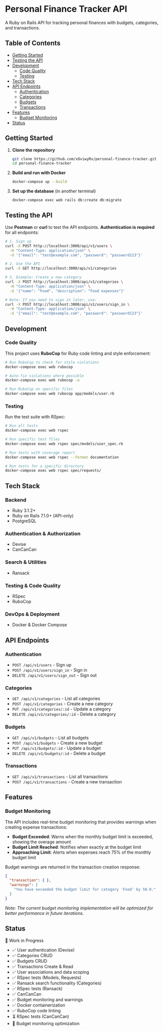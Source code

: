 # Personal Finance Tracker API

A Ruby on Rails API for tracking personal finances with budgets, categories, and transactions.

## Table of Contents

- [Getting Started](#getting-started)
- [Testing the API](#testing-the-api)
- [Development](#development)
   - [Code Quality](#code-quality)
   - [Testing](#testing)
- [Tech Stack](#tech-stack)
- [API Endpoints](#api-endpoints)
   - [Authentication](#authentication)
   - [Categories](#categories)
   - [Budgets](#budgets)
   - [Transactions](#transactions)
- [Features](#features)
   - [Budget Monitoring](#budget-monitoring)
- [Status](#status)

## Getting Started

1. **Clone the repository**
   ```bash
   git clone https://github.com/xOviwyRx/personal-finance-tracker.git
   cd personal-finance-tracker
   ```

2. **Build and run with Docker**
   ```bash
   docker-compose up --build
   ```

3. **Set up the database** (in another terminal)
   ```bash
   docker-compose exec web rails db:create db:migrate
   ```

## Testing the API

Use **Postman** or **curl** to test the API endpoints. **Authentication is required** for all endpoints:

```bash
# 1. Sign up
curl -X POST http://localhost:3000/api/v1/users \
  -H "Content-Type: application/json" \
  -d '{"email": "test@example.com", "password": "password123"}'

# 2. Use the API
curl -X GET http://localhost:3000/api/v1/categories

# 3. Example: Create a new category
curl -X POST http://localhost:3000/api/v1/categories \
  -H "Content-Type: application/json" \
  -d '{"name": "Food", "description": "Food expenses"}'

# Note: If you need to sign in later, use:
curl -X POST http://localhost:3000/api/v1/users/sign_in \
  -H "Content-Type: application/json" \
  -d '{"email": "test@example.com", "password": "password123"}'
```

## Development

### Code Quality

This project uses **RuboCop** for Ruby code linting and style enforcement:

```bash
# Run RuboCop to check for style violations
docker-compose exec web rubocop

# Auto-fix violations where possible
docker-compose exec web rubocop -a

# Run RuboCop on specific files
docker-compose exec web rubocop app/models/user.rb
```

### Testing

Run the test suite with RSpec:

```bash
# Run all tests
docker-compose exec web rspec

# Run specific test files
docker-compose exec web rspec spec/models/user_spec.rb

# Run tests with coverage report
docker-compose exec web rspec --format documentation

# Run tests for a specific directory
docker-compose exec web rspec spec/requests/
```

## Tech Stack

### Backend
- Ruby 3.1.2+
- Ruby on Rails 7.1.0+ (API-only)
- PostgreSQL

### Authentication & Authorization
- Devise
- CanCanCan

### Search & Utilities
- Ransack

### Testing & Code Quality
- RSpec
- RuboCop

### DevOps & Deployment
- Docker & Docker Compose

## API Endpoints

### Authentication
- `POST /api/v1/users` - Sign up
- `POST /api/v1/users/sign_in` - Sign in
- `DELETE /api/v1/users/sign_out` - Sign out

### Categories
- `GET /api/v1/categories` - List all categories
- `POST /api/v1/categories` - Create a new category
- `PUT /api/v1/categories/:id` - Update a category
- `DELETE /api/v1/categories/:id` - Delete a category

### Budgets
- `GET /api/v1/budgets` - List all budgets
- `POST /api/v1/budgets` - Create a new budget
- `PUT /api/v1/budgets/:id` - Update a budget
- `DELETE /api/v1/budgets/:id` - Delete a budget

### Transactions
- `GET /api/v1/transactions` - List all transactions
- `POST /api/v1/transactions` - Create a new transaction

## Features

### Budget Monitoring
The API includes real-time budget monitoring that provides warnings when creating expense transactions:

- **Budget Exceeded**: Warns when the monthly budget limit is exceeded, showing the overage amount
- **Budget Limit Reached**: Notifies when exactly at the budget limit
- **Approaching Limit**: Alerts when expenses reach 75% of the monthly budget limit

Budget warnings are returned in the transaction creation response:
```json
{
  "transaction": { },
  "warnings": [
    "You have exceeded the budget limit for category 'Food' by 50.0."
  ]
}
```

*Note: The current budget monitoring implementation will be optimized for better performance in future iterations.*

## Status

🚧 Work in Progress
- ✅ User authentication (Devise)
- ✅ Categories CRUD
- ✅ Budgets CRUD
- ✅ Transactions Create & Read
- ✅ User associations and data scoping
- ✅ RSpec tests (Models, Requests)
- ✅ Ransack search functionality (Categories)
- ✅ RSpec tests (Ransack)
- ✅ CanCanCan
- ✅ Budget monitoring and warnings
- ✅ Docker containerization
- ✅ RuboCop code linting
- ⏳ RSpec tests (CanCanCan)
- 🔄 Budget monitoring optimization
